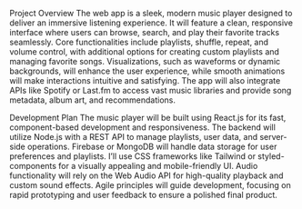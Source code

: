 Project Overview
The web app is a sleek, modern music player designed to deliver an immersive listening experience. It will feature a clean, responsive interface where users can browse, search, and play their favorite tracks seamlessly. Core functionalities include playlists, shuffle, repeat, and volume control, with additional options for creating custom playlists and managing favorite songs. Visualizations, such as waveforms or dynamic backgrounds, will enhance the user experience, while smooth animations will make interactions intuitive and satisfying. The app will also integrate APIs like Spotify or Last.fm to access vast music libraries and provide song metadata, album art, and recommendations.

Development Plan
The music player will be built using React.js for its fast, component-based development and responsiveness. The backend will utilize Node.js with a REST API to manage playlists, user data, and server-side operations. Firebase or MongoDB will handle data storage for user preferences and playlists. I’ll use CSS frameworks like Tailwind or styled-components for a visually appealing and mobile-friendly UI. Audio functionality will rely on the Web Audio API for high-quality playback and custom sound effects. Agile principles will guide development, focusing on rapid prototyping and user feedback to ensure a polished final product.